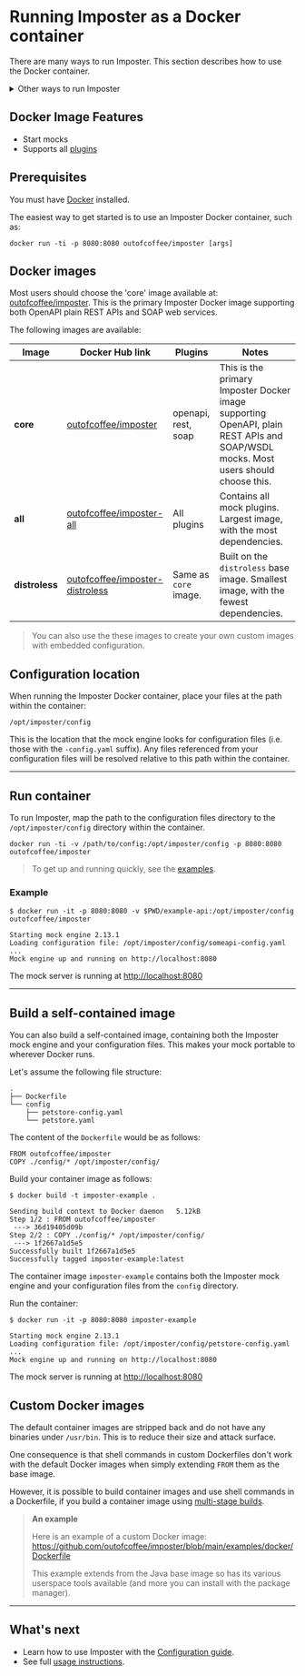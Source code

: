 # Running Imposter as a Docker container

There are many ways to run Imposter. This section describes how to use the Docker container.

<details>
<summary>Other ways to run Imposter</summary>

### Standalone mock server

- Using the command line client - see [Imposter CLI](./run_imposter_cli.md)
- As a Lambda function in AWS - see [Imposter AWS Lambda](./run_imposter_aws_lambda.md)
- As a JAR file on the JVM - see [Imposter JAR file](./run_imposter_jar.md)

### Embed in unit/integration tests

- Embed within your **Java/Kotlin/Scala/JVM** unit tests - see [JVM bindings](./embed_jvm.md)
- Embed within your **JavaScript/Node.js** unit tests - see [JavaScript bindings](https://github.com/imposter-project/imposter-js)

### Within your CI/CD pipeline

- Use the [Imposter GitHub Actions](./github_actions.md) to start and stop Imposter during your CI/CD pipeline.

</details>

## Docker Image Features

- Start mocks
- Supports all [plugins](./plugins.md)

## Prerequisites

You must have [Docker](https://docs.docker.com/get-docker/) installed.

The easiest way to get started is to use an Imposter Docker container, such as:

    docker run -ti -p 8080:8080 outofcoffee/imposter [args]

## Docker images

Most users should choose the 'core' image available at: [outofcoffee/imposter](https://hub.docker.com/r/outofcoffee/imposter). This is the primary Imposter Docker image supporting both OpenAPI plain REST APIs and SOAP web services.

The following images are available:

| Image          | Docker Hub link                                                                             | Plugins               | Notes                                                                                                                             |
|----------------|---------------------------------------------------------------------------------------------|-----------------------|-----------------------------------------------------------------------------------------------------------------------------------|
| **core**       | [outofcoffee/imposter](https://hub.docker.com/r/outofcoffee/imposter)                       | openapi, rest, soap   | This is the primary Imposter Docker image supporting OpenAPI, plain REST APIs and SOAP/WSDL mocks. Most users should choose this. |
| **all**        | [outofcoffee/imposter-all](https://hub.docker.com/r/outofcoffee/imposter-all)               | All plugins           | Contains all mock plugins. Largest image, with the most dependencies.                                                             |
| **distroless** | [outofcoffee/imposter-distroless](https://hub.docker.com/r/outofcoffee/imposter-distroless) | Same as `core` image. | Built on the `distroless` base image. Smallest image, with the fewest dependencies.                                               |

> You can also use the these images to create your own custom images with embedded configuration.

## Configuration location

When running the Imposter Docker container, place your files at the path within the container:

    /opt/imposter/config

This is the location that the mock engine looks for configuration files (i.e. those with the `-config.yaml` suffix). Any files referenced from your configuration files will be resolved relative to this path within the container.

---

## Run container

To run Imposter, map the path to the configuration files directory to the `/opt/imposter/config` directory within the container.

    docker run -ti -v /path/to/config:/opt/imposter/config -p 8080:8080 outofcoffee/imposter

> To get up and running quickly, see the [examples](https://github.com/outofcoffee/imposter/tree/main/examples).

### Example

```shell
$ docker run -it -p 8080:8080 -v $PWD/example-api:/opt/imposter/config outofcoffee/imposter

Starting mock engine 2.13.1
Loading configuration file: /opt/imposter/config/someapi-config.yaml
...
Mock engine up and running on http://localhost:8080
```

The mock server is running at [http://localhost:8080](http://localhost:8080)

---

## Build a self-contained image

You can also build a self-contained image, containing both the Imposter mock engine and your configuration files. This makes your mock portable to wherever Docker runs.

Let's assume the following file structure:

```
.
├── Dockerfile
└── config
    ├── petstore-config.yaml
    └── petstore.yaml
```

The content of the `Dockerfile` would be as follows:

```
FROM outofcoffee/imposter
COPY ./config/* /opt/imposter/config/
```

Build your container image as follows:

```shell
$ docker build -t imposter-example .

Sending build context to Docker daemon   5.12kB
Step 1/2 : FROM outofcoffee/imposter
 ---> 36d19405d09b
Step 2/2 : COPY ./config/* /opt/imposter/config/
 ---> 1f2667a1d5e5
Successfully built 1f2667a1d5e5
Successfully tagged imposter-example:latest
```

The container image `imposter-example` contains both the Imposter mock engine and your configuration files from the `config` directory.

Run the container:

```shell
$ docker run -it -p 8080:8080 imposter-example

Starting mock engine 2.13.1
Loading configuration file: /opt/imposter/config/petstore-config.yaml
...
Mock engine up and running on http://localhost:8080
```

The mock server is running at [http://localhost:8080](http://localhost:8080)

## Custom Docker images

The default container images are stripped back and do not have any binaries under `/usr/bin`. This is to reduce their size and attack surface.

One consequence is that shell commands in custom Dockerfiles don't work with the default Docker images when simply extending `FROM` them as the base image.

However, it is possible to build container images and use shell commands in a Dockerfile, if you build a container image using [multi-stage builds](https://docs.docker.com/build/building/multi-stage/).

> **An example**
> 
> Here is an example of a custom Docker image: https://github.com/outofcoffee/imposter/blob/main/examples/docker/Dockerfile
>
> This example extends from the Java base image so has its various userspace tools available (and more you can install with the package manager).

---

## What's next

- Learn how to use Imposter with the [Configuration guide](configuration.md).
- See full [usage instructions](./usage.md).
